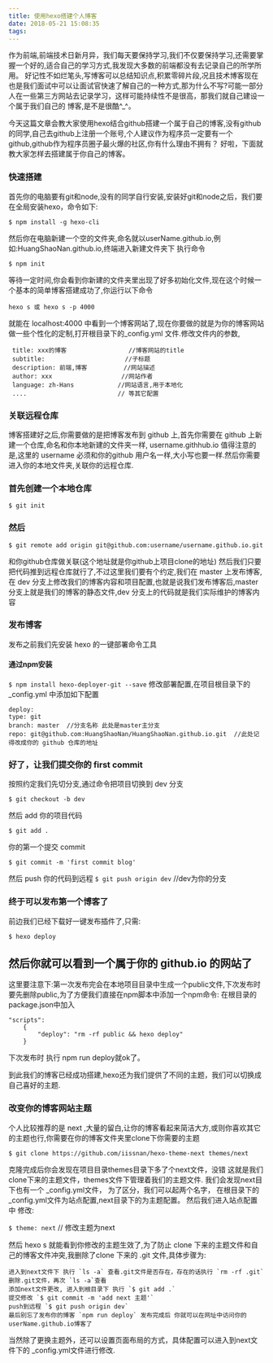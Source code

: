 ```yaml
---
title: 使用hexo搭建个人博客
date: 2018-05-21 15:08:35
tags:
---
```

作为前端,前端技术日新月异，我们每天要保持学习,我们不仅要保持学习,还需要掌握一个好的,适合自己的学习方式,我发现大多数的前端都没有去记录自己的所学所用。
好记性不如烂笔头,写博客可以总结知识点,积累零碎片段,况且技术博客现在也是我们面试中可以让面试官快速了解自己的一种方式,那为什么不写?可能一部分人在一些第三方网站去记录学习，这样可能持续性不是很高，那我们就自己建设一个属于我们自己的
博客,是不是很酷^_^。

今天这篇文章会教大家使用hexo结合github搭建一个属于自己的博客,没有github的同学,自己去github上注册一个账号,个人建议作为程序员一定要有一个github,github作为程序员圈子最火爆的社区,你有什么理由不拥有？
好啦，下面就教大家怎样去搭建属于你自己的博客。


### 快速搭建
首先你的电脑要有git和node,没有的同学自行安装,安装好git和node之后，我们要在全局安装hexo，命令如下:
```
$ npm install -g hexo-cli
```

然后你在电脑新建一个空的文件夹,命名就以userName.github.io,例如:HuangShaoNan.github.io,终端进入新建文件夹下 执行命令
```
$ npm init 
```

等待一定时间,你会看到你新建的文件夹里出现了好多初始化文件,现在这个时候一个基本的简单博客搭建成功了,你运行以下命令
```
hexo s 或 hexo s -p 4000
```

就能在 localhost:4000 中看到一个博客网站了,现在你要做的就是为你的博客网站做一些个性化的定制,打开根目录下的_config.yml 文件.修改文件内的参数,
```
 title: xxx的博客                 //博客网站的title  
 subtitle:                      //子标题  
 description: 前端,博客          //网站描述  
 author: xxx                   //网站作者  
 language: zh-Hans            //网站语言,用于本地化  
 ....                         // 等其它配置  
```
 ### 关联远程仓库
 博客搭建好之后,你需要做的是把博客发布到 github 上,首先你需要在 github 上新建一个仓库,命名和你本地新建的文件夹一样, username.githhub.io 值得注意的是,这里的 username 必须和你的github 用户名一样,大小写也要一样.然后你需要进入你的本地文件夹,关联你的远程仓库.

 ### 首先创建一个本地仓库
 ```
 $ git init
 ```
 ### 然后
 `$ git remote add origin git@github.com:username/username.github.io.git`

 和你github仓库做关联(这个地址就是你github上项目clone的地址)
 然后我们只要把代码推到远程仓库就行了,不过这里我们要有个约定,我们在 master 上发布博客,在 dev 分支上修改我们的博客内容和项目配置,也就是说我们发布博客后,master 分支上就是我们的博客的静态文件,dev 分支上的代码就是我们实际维护的博客内容

### 发布博客
发布之前我们先安装 hexo 的一键部署命令工具
#### 通过npm安装
`$ npm install hexo-deployer-git --save`
修改部署配置,在项目根目录下的_config.yml 中添加如下配置
```
deploy:
type: git
branch: master  //分支名称 此处是master主分支
repo: git@github.com:HuangShaoNan/HuangShaoNan.github.io.git  //此处记得改成你的 github 仓库的地址
```
### 好了，让我们提交你的 first commit
按照约定我们先切分支,通过命令把项目切换到 dev 分支

`$ git checkout -b dev`

然后 add 你的项目代码

`$ git add .`

你的第一个提交 commit

`$ git commit -m 'first commit blog'`

然后 push 你的代码到远程
`$ git push origin dev` //dev为你的分支

### 终于可以发布第一个博客了
前边我们已经下载好一键发布插件了,只需:

`$ hexo deploy`

然后你就可以看到一个属于你的 github.io 的网站了
----
这里要注意下:第一次发布完会在本地项目目录中生成一个public文件,下次发布时要先删除public,为了方便我们直接在npm脚本中添加一个npm命令:
在根目录的package.json中加入

```
"scripts": 
    {
        "deploy": "rm -rf public && hexo deploy"
    }
```

下次发布时 执行 npm run deploy就ok了。

到此我们的博客已经成功搭建,hexo还为我们提供了不同的主题，我们可以切换成自己喜好的主题.
### 改变你的博客网站主题
个人比较推荐的是 next ,大量的留白,让你的博客看起来简洁大方,或则你喜欢其它的主题也行,你需要在你的博客文件夹里clone下你需要的主题

`$ git clone https://github.com/iissnan/hexo-theme-next themes/next`

克隆完成后你会发现在项目目录themes目录下多了个next文件，没错 这就是我们clone下来的主题文件，themes文件下管理着我们的主题文件.
我们会发现next目下也有一个 _config.yml文件， 为了区分，我们可以起两个名字， 在根目录下的 _config.yml文件为站点配置,next目录下的为主题配置。
然后我们进入站点配置中 修改: 

`$ theme: next` // 修改主题为next

然后 hexo s 就能看到你修改的主题生效了,为了防止 clone 下来的主题文件和自己的博客文件冲突,我删除了clone 下来的 .git 文件,具体步骤为:
```
进入到next文件下 执行 `ls -a` 查看.git文件是否存在，存在的话执行 `rm -rf .git` 删除.git文件，再次 `ls -a`查看
添加next文件更改, 进入到根目录下 执行 `$ git add .`
提交修改 `$ git commit -m 'add next 主题'`
push到远程 `$ git push origin dev`
最后别忘了发布你的博客 `npm run deploy` 发布完成后 你就可以在网址中访问你的userName.github.io博客了
```

当然除了更换主题外，还可以设置页面布局的方式，具体配置可以进入到next文件下的 _config.yml文件进行修改.